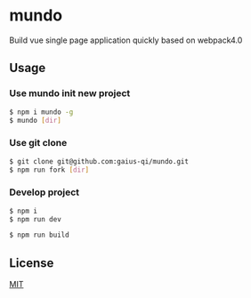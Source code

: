 # mundo
Build vue single page application quickly based on webpack4.0

## Usage

### Use mundo init new project

```bash
$ npm i mundo -g
$ mundo [dir]
```

### Use git clone

```bash
$ git clone git@github.com:gaius-qi/mundo.git
$ npm run fork [dir]
```

### Develop project

```bash
$ npm i
$ npm run dev

$ npm run build
```

## License

[MIT](http://opensource.org/licenses/MIT)
